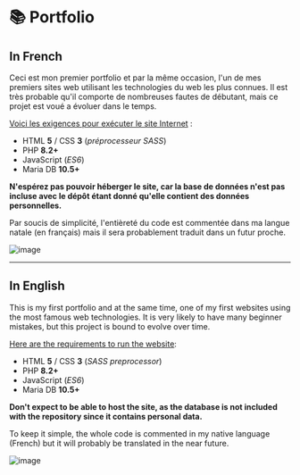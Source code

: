 # 📚 Portfolio

## In French

Ceci est mon premier portfolio et par la même occasion, l'un de mes premiers sites web utilisant les technologies du web les plus connues. Il est très probable qu'il comporte de nombreuses fautes de débutant, mais ce projet est voué a évoluer dans le temps.

<ins>Voici les exigences pour exécuter le site Internet</ins> :
* HTML **5** / CSS **3** (*préprocesseur SASS*)
* PHP **8.2+**
* JavaScript (*ES6*)
* Maria DB **10.5+**

**N'espérez pas pouvoir héberger le site, car la base de données n'est pas incluse avec le dépôt étant donné qu'elle contient des données personnelles.**

Par soucis de simplicité, l'entièreté du code est commentée dans ma langue natale (en français) mais il sera probablement traduit dans un futur proche.

![image](https://user-images.githubusercontent.com/26360935/149189264-ad8c7b32-b565-4770-9555-9d531041ec46.png)

___

## In English

This is my first portfolio and at the same time, one of my first websites using the most famous web technologies. It is very likely to have many beginner mistakes, but this project is bound to evolve over time.

<ins>Here are the requirements to run the website</ins>:
* HTML **5** / CSS **3** (*SASS preprocessor*)
* PHP **8.2+**
* JavaScript (*ES6*)
* Maria DB **10.5+**

**Don't expect to be able to host the site, as the database is not included with the repository since it contains personal data.**

To keep it simple, the whole code is commented in my native language (French) but it will probably be translated in the near future.

![image](https://user-images.githubusercontent.com/26360935/149189055-8a89d23c-c8cb-47d7-aee7-815e47344dd3.png)
